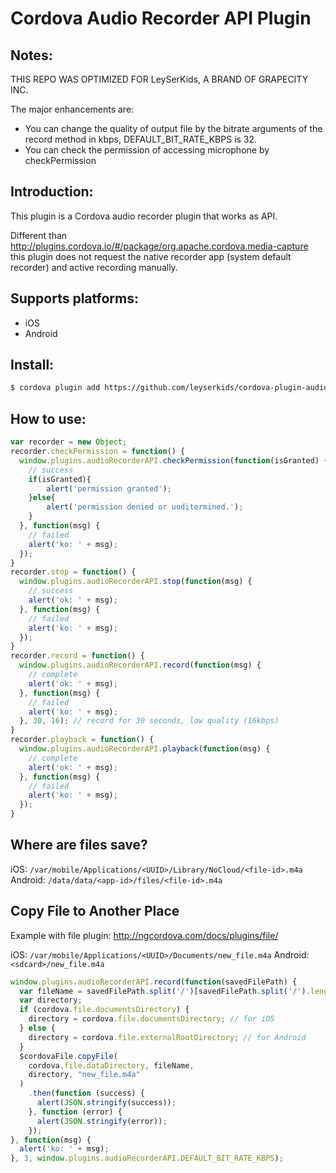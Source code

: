 Cordova Audio Recorder API Plugin
==============================

Notes:
--------------
THIS REPO WAS OPTIMIZED FOR LeySerKids, A BRAND OF GRAPECITY INC.

The major enhancements are:

- You can change the quality of output file by the bitrate arguments of the record method in kbps, DEFAULT_BIT_RATE_KBPS is 32.
- You can check the permission of accessing microphone by checkPermission

Introduction:
--------------

This plugin is a Cordova audio recorder plugin that works as API.

Different than http://plugins.cordova.io/#/package/org.apache.cordova.media-capture this plugin does not request the native recorder app (system default recorder) and active recording manually.

Supports platforms:
--------------------

- iOS
- Android

Install:
---------

```bash
$ cordova plugin add https://github.com/leyserkids/cordova-plugin-audio-recorder-api.git
```

How to use:
------------

```javascript
var recorder = new Object;
recorder.checkPermission = function() {
  window.plugins.audioRecorderAPI.checkPermission(function(isGranted) {
    // success
	if(isGranted){
		alert('permission granted');
	}else{
		alert('permission denied or unditermined.');
	}
  }, function(msg) {
    // failed
    alert('ko: ' + msg);
  });
}
recorder.stop = function() {
  window.plugins.audioRecorderAPI.stop(function(msg) {
    // success
    alert('ok: ' + msg);
  }, function(msg) {
    // failed
    alert('ko: ' + msg);
  });
}
recorder.record = function() {
  window.plugins.audioRecorderAPI.record(function(msg) {
    // complete
    alert('ok: ' + msg);
  }, function(msg) {
    // failed
    alert('ko: ' + msg);
  }, 30, 16); // record for 30 seconds, low quality (16kbps)
}
recorder.playback = function() {
  window.plugins.audioRecorderAPI.playback(function(msg) {
    // complete
    alert('ok: ' + msg);
  }, function(msg) {
    // failed
    alert('ko: ' + msg);
  });
}
```

Where are files save?
---------------------

iOS: `/var/mobile/Applications/<UUID>/Library/NoCloud/<file-id>.m4a`
Android: `/data/data/<app-id>/files/<file-id>.m4a`

Copy File to Another Place
----------------------------

Example with file plugin: http://ngcordova.com/docs/plugins/file/

iOS: `/var/mobile/Applications/<UUID>/Documents/new_file.m4a`
Android: `<sdcard>/new_file.m4a`

```javascript
window.plugins.audioRecorderAPI.record(function(savedFilePath) {
  var fileName = savedFilePath.split('/')[savedFilePath.split('/').length - 1];
  var directory;
  if (cordova.file.documentsDirectory) {
    directory = cordova.file.documentsDirectory; // for iOS
  } else {
    directory = cordova.file.externalRootDirectory; // for Android
  }
  $cordovaFile.copyFile(
    cordova.file.dataDirectory, fileName,
    directory, "new_file.m4a"
  )
    .then(function (success) {
      alert(JSON.stringify(success));
    }, function (error) {
      alert(JSON.stringify(error));
    });
}, function(msg) {
  alert('ko: ' + msg);
}, 3, window.plugins.audioRecorderAPI.DEFAULT_BIT_RATE_KBPS);
```
